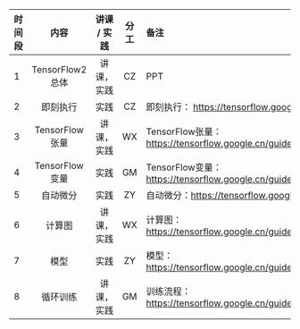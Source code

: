 | 时间段 |       内容         | 讲课 / 实践 | 分工  | 备注 |
| :----- | :------------: | :---------: | :-----: | :----- |
|    1   |  TensorFlow2 总体   |    讲课，实践       |  CZ   |   PPT   |
|    2   |  即刻执行   |    实践     |  CZ   |  即刻执行： https://tensorflow.google.cn/guide/eager   |
|    3   |  TensorFlow张量  |  讲课，实践    |    WX    |   TensorFlow张量：https://tensorflow.google.cn/guide/tensor    |
|    4   |  TensorFlow变量  |    实践     |  GM   |  TensorFlow变量：https://tensorflow.google.cn/guide/variable     |
|    5   |  自动微分    |    实践     |  ZY   |  自动微分：https://tensorflow.google.cn/guide/autodiff     |
|    6   |  计算图  |  讲课，实践    |    WX    |  计算图：https://tensorflow.google.cn/guide/intro_to_graphs   |
|    7   |  模型   |    实践     |  ZY   |  模型：https://tensorflow.google.cn/guide/intro_to_modules   |
|    8   |  循环训练  |  讲课，实践    |    GM    |  训练流程：https://tensorflow.google.cn/guide/basic_training_loops   |
